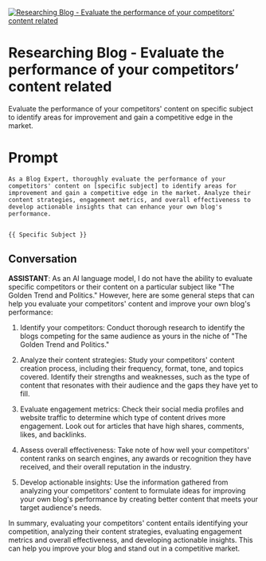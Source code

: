 
[![Researching Blog - Evaluate the performance of your competitors’ content related](https://flow-prompt-covers.s3.us-west-1.amazonaws.com/icon/realistic/real_8.png)]()
# Researching Blog - Evaluate the performance of your competitors’ content related 
Evaluate the performance of your competitors' content on specific subject to identify areas for improvement and gain a competitive edge in the market.

# Prompt

```
As a Blog Expert, thoroughly evaluate the performance of your competitors' content on [specific subject] to identify areas for improvement and gain a competitive edge in the market. Analyze their content strategies, engagement metrics, and overall effectiveness to develop actionable insights that can enhance your own blog's performance.


{{ Specific Subject }}
```

## Conversation

**ASSISTANT**: As an AI language model, I do not have the ability to evaluate specific competitors or their content on a particular subject like "The Golden Trend and Politics." However, here are some general steps that can help you evaluate your competitors' content and improve your own blog's performance:



1. Identify your competitors: Conduct thorough research to identify the blogs competing for the same audience as yours in the niche of "The Golden Trend and Politics."



2. Analyze their content strategies: Study your competitors' content creation process, including their frequency, format, tone, and topics covered. Identify their strengths and weaknesses, such as the type of content that resonates with their audience and the gaps they have yet to fill.



3. Evaluate engagement metrics: Check their social media profiles and website traffic to determine which type of content drives more engagement. Look out for articles that have high shares, comments, likes, and backlinks.



4. Assess overall effectiveness: Take note of how well your competitors' content ranks on search engines, any awards or recognition they have received, and their overall reputation in the industry.



5. Develop actionable insights: Use the information gathered from analyzing your competitors' content to formulate ideas for improving your own blog's performance by creating better content that meets your target audience's needs.



In summary, evaluating your competitors' content entails identifying your competition, analyzing their content strategies, evaluating engagement metrics and overall effectiveness, and developing actionable insights. This can help you improve your blog and stand out in a competitive market.


